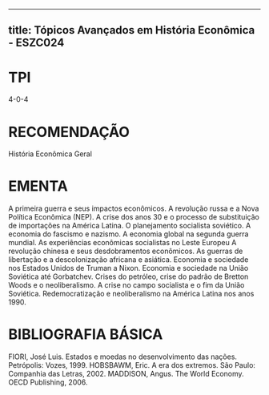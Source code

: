 
---
title: Tópicos Avançados em História Econômica - ESZC024 
---

# TPI

4-0-4

# RECOMENDAÇÃO

História Econômica Geral

# EMENTA

A primeira guerra e seus impactos econômicos. A revolução russa e a Nova Política Econômica (NEP). A crise dos anos 30 e o processo de substituição de importações na América Latina. O planejamento socialista soviético. A economia do fascismo e nazismo. A economia global na segunda guerra mundial. As experiências econômicas socialistas no Leste Europeu A revolução chinesa e seus desdobramentos econômicos. As guerras de libertação e a descolonização africana e asiática. Economia e sociedade nos Estados Unidos de Truman a Nixon. Economia e sociedade na União Soviética até Gorbatchev. Crises do petróleo, crise do padrão de Bretton Woods e o neoliberalismo. A crise no campo socialista e o fim da União Soviética. Redemocratização e neoliberalismo na América Latina nos anos 1990.

# BIBLIOGRAFIA BÁSICA

FIORI, José Luis. Estados e moedas no desenvolvimento das nações. Petrópolis: Vozes, 1999. 
HOBSBAWM, Eric. A era dos extremos. São Paulo: Companhia das Letras, 2002. 
MADDISON, Angus. The World Economy. OECD Publishing, 2006.
        